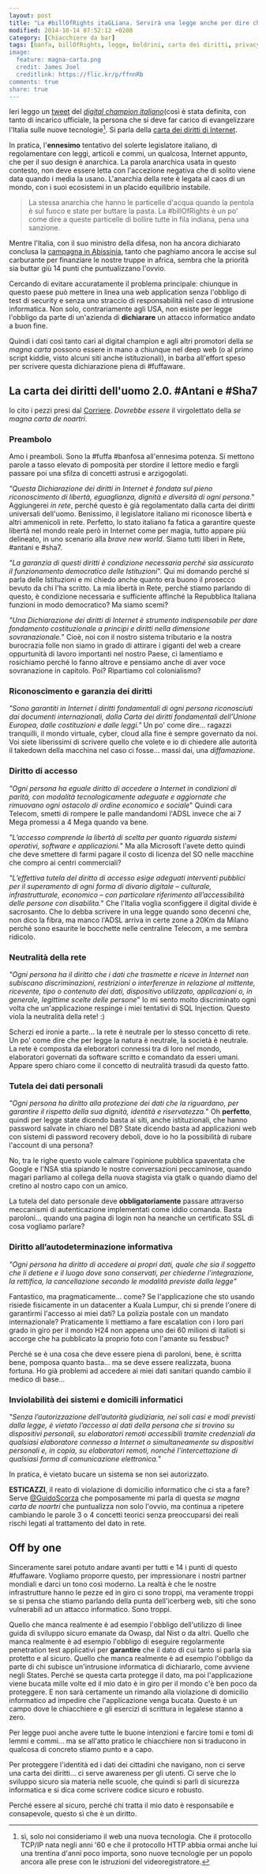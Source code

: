 ```yaml
---
layout: post
title: "La #billOfRights itaGLiana. Servirà una legge anche per dire che il cielo è blu?"
modified: 2014-10-14 07:52:12 +0200
category: [Chiacchiere da bar]
tags: [banfa, billOfRights, legge, boldrini, carta dei diritti, privacy, diritto all'oblio, neutralità della rete]
image:
  feature: magna-carta.png
  credit: James Joel
  creditlink: https://flic.kr/p/ffnnRb
comments: true
share: true
---
```


Ieri leggo un [tweet](https://twitter.com/RiccardoLuna/status/521651384173617152) del [_digital champion italiano_](https://twitter.com/RiccardoLuna)(così è
stata definita, con tanto di incarico ufficiale, la persona che si deve far
carico di evangelizzare l'Italia sulle nuove tecnologie[^1]. Si parla della
[carta dei diritti di
Internet](http://www.corriere.it/tecnologia/cyber-cultura/14_ottobre_13/nuova-carta-diritti-internet-14-punti-regole-vita-web-c79b8e84-52ce-11e4-8e37-1a517d63eb63.shtml).

In pratica, l'**ennesimo** tentativo del solerte legislatore italiano, di
regolamentare con leggi, articoli e commi, un qualcosa, Internet appunto, che
per il suo design è anarchica. La parola anarchica usata in questo contesto,
non deve essere letta con l'accezione negativa che di solito viene data quando
i media la usano. L'anarchia della rete è legata al caos di un mondo, con i
suoi ecosistemi in un placido equilibrio instabile.

> La stessa anarchia che hanno le particelle d'acqua quando la pentola è sul
> fuoco e state per buttare la pasta. La #billOfRights è un po' come dire a
> queste particelle di bollire tutte in fila indiana, pena una sanzione.

Mentre l'Italia, con il suo ministro della difesa, non ha ancora dichiarato
conclusa la [campagna in Abissinia](http://it.wikipedia.org/wiki/Guerra_d%27Etiopia), tanto che paghiamo ancora le
accise sul carburante per finanziare le nostre truppe in africa, sembra che la
priorità sia buttar giù 14 punti che puntualizzano l'ovvio.

Cercando di evitare accuratamente il problema principale: chiunque in questo
paese può mettere in linea una web application senza l'obbligo di test di
security e senza uno straccio di responsabilità nel caso di intrusione
informatica. Non solo, contrariamente agli USA, non esiste per legge l'obbligo
da parte di un'azienda di **dichiarare** un attacco informatico andato a buon
fine.

Quindi i dati così tanto cari al digital champion e agli altri promotori della
_se magna carta_ possono essere in mano a chiunque nel deep web (o al primo
script kiddie, visto alcuni siti anche istituzionali), in barba all'effort
speso per scrivere questa dichiarazione piena di #fuffaware.

## La carta dei diritti dell'uomo 2.0. #Antani e #Sha7

Io cito i pezzi presi dal
[Corriere](http://www.corriere.it/tecnologia/cyber-cultura/14_ottobre_13/nuova-carta-diritti-internet-14-punti-regole-vita-web-c79b8e84-52ce-11e4-8e37-1a517d63eb63.shtml).
_Dovrebbe essere_ il virgolettato della _se magna carta de noartri_.

### Preambolo

Amo i preamboli. Sono la #fuffa #banfosa all'ennesima potenza. Si mettono
parole a tasso elevato di pomposità per stordire il lettore medio e fargli
passare poi una sfilza di concetti astrusi e arzigogolati.

_"Questa Dichiarazione dei diritti in Internet è fondata sul pieno
riconoscimento di libertà, eguaglianza, dignità e diversità di ogni persona."_
Aggiungerei _in rete_, perché questo è già regolamentato dalla carta dei
diritti universali dell'uomo. Benissimo, il legislatore italiano mi riconosce
libertà e altri ammenicoli in rete. Perfetto, lo stato italiano fa fatica a
garantire queste libertà nel mondo reale però in Internet come per magia, tutto
appare più delineato, in uno scenario alla _brave new world_. Siamo tutti
liberi in Rete, #antani e #sha7.

_"La garanzia di questi diritti è condizione necessaria perché sia assicurato
il funzionamento democratico delle Istituzioni_".
Qui mi domando perché si parla delle Istituzioni e mi chiedo anche quanto era
buono il prosecco bevuto da chi l'ha scritto. La mia libertà in Rete, perché
stiamo parlando di questo, è condizione necessaria e sufficiente affinché la
Repubblica Italiana funzioni in modo democratico? Ma siamo scemi?

_"Una Dichiarazione dei diritti di Internet è strumento indispensabile per dare
fondamento costituzionale a principi e diritti nella dimensione
sovranazionale._"
Cioè, noi con il nostro sistema tributario e la nostra burocrazia folle non
siamo in grado di attirare i giganti del web a creare oppurtunità di lavoro
importanti nel nostro Paese, ci lamentiamo e rosichiamo perché lo fanno altrove
e pensiamo anche di aver voce sovranazione in capitolo. Poi? Ripartiamo col
colonialismo?

### Riconoscimento e garanzia dei diritti

_"Sono garantiti in Internet i diritti fondamentali di ogni persona
riconosciuti dai documenti internazionali, dalla Carta dei diritti fondamentali
dell’Unione Europea, dalle costituzioni e dalle leggi."_
Un po' come dire... ragazzi tranquilli, il mondo virtuale, cyber, cloud alla
fine è sempre governato da noi. Voi siete liberissimi di scrivere quello che
volete e io di chiedere alle autorità il takedown della macchina nel caso ci
fosse... massì dai, una _diffamazione_.

### Diritto di accesso
_"Ogni persona ha eguale diritto di accedere a Internet in condizioni di
parità, con modalità tecnologicamente adeguate e aggiornate che rimuovano ogni
ostacolo di ordine economico e sociale_"
Quindi cara Telecom, smetti di rompere le palle mandandomi l'ADSL invece che ai
7 Mega promessi a 4 Mega quando va bene.

_"L’accesso comprende la libertà di scelta per quanto riguarda sistemi
operativi, software e applicazioni._"
Ma alla Microsoft l'avete detto quindi che deve smettere di farmi pagare il
costo di licenza del SO nelle macchine che compro ai centri commerciali?

_"L’effettiva tutela del diritto di accesso esige adeguati interventi pubblici
per il superamento di ogni forma di divario digitale – culturale,
infrastrutturale, economico – con particolare riferimento all’accessibilità
delle persone con disabilita._"
Che l'Italia voglia sconfiggere il digital divide è sacrosanto. Che lo debba
scrivere in una legge quando sono decenni che, non dico la fibra, ma manco
l'ADSL arriva in certe zone a 20Km da Milano perché sono esaurite le bocchette
nelle centraline Telecom, a me sembra ridicolo.

### Neutralità della rete

_"Ogni persona ha il diritto che i dati che trasmette e riceve in Internet non
subiscano discriminazioni, restrizioni o interferenze in relazione al mittente,
ricevente, tipo o contenuto dei dati, dispositivo utilizzato, applicazioni o,
in generale, legittime scelte delle persone_"
Io mi sento molto discriminato ogni volta che un'applicazione respinge i miei
tentativi di SQL Injection. Questo viola la neutralità della rete! :)

Scherzi ed ironie a parte... la rete è neutrale per lo stesso concetto di rete.
Un po' come dire che per legge la natura è neutrale, la società è neutrale. La
rete è composta da eleboratori connessi tra di loro nel mondo, elaboratori
governati da software scritto e comandato da esseri umani. Appare spero chiaro
come il concetto di neutralità trasudi da questo fatto.

### Tutela dei dati personali
_"Ogni persona ha diritto alla protezione dei dati che la riguardano, per
garantire il rispetto della sua dignità, identità e riservatezza._" Oh
**perfetto**, quindi per legge state dicendo basta ai siti, anche
istituzionali, che hanno password salvate in chiaro nel DB? State dicendo basta
ad applicazioni web con sistemi di password recovery deboli, dove io ho la
possibilità di rubare l'account di una persona?

No, tra le righe questo vuole calmare l'opinione pubblica spaventata che Google
e l'NSA stia spiando le nostre conversazioni peccaminose, quando magari
parliamo al collega della nuova stagista via gtalk o quando diamo del cretino
al nostro capo con un amico.

La tutela del dato personale deve **obbligatoriamente** passare attraverso
meccanismi di autenticazione implementati come iddio comanda. Basta paroloni...
quando una pagina di login non ha neanche un certificato SSL di cosa vogliamo
parlare?

### Diritto all’autodeterminazione informativa
_"Ogni persona ha diritto di accedere ai propri dati, quale che sia il soggetto
che li detiene e il luogo dove sono conservati, per chiederne l’integrazione,
la rettifica, la cancellazione secondo le modalità previste dalla legge"_

Fantastico, ma pragmaticamente... come? Se l'applicazione che sto usando
risiede fisicamente in un datacenter a Kuala Lumpur, chi si prende l'onere di
garantirmi l'accesso ai miei dati? La polizia postale con un mandato
internazionale? Praticamente li mettiamo a fare escalation con i loro pari
grado in giro per il mondo H24 non appena uno dei 60 milioni di italioti si
accorge che ha pubblicato la proprio foto con l'amante su fessbuc?

Perché se è una cosa che deve essere piena di paroloni, bene, è scritta bene,
pomposa quanto basta... ma se deve essere realizzata, buona fortuna. Ho già
problemi ad accedere ai miei dati sanitari quando cambio il medico di base...

### Inviolabilità dei sistemi e domicili informatici

_"Senza l’autorizzazione dell’autorità giudiziaria, nei soli casi e modi
previsti dalla legge, è vietato l’accesso ai dati della persona che si trovino
su dispositivi personali, su elaboratori remoti accessibili tramite credenziali
da qualsiasi elaboratore connesso a Internet o simultaneamente su dispositivi
personali e, in copia, su elaboratori remoti, nonché l’intercettazione di
qualsiasi forma di comunicazione elettronica._"

In pratica, è vietato bucare un sistema se non sei autorizzato.

**ESTICAZZI**,
il reato di violazione di domicilio informatico che ci sta a fare? Serve
[@GuidoScorza](http://www.chefuturo.it/2014/10/da-oggi-anche-internet-ha-la-sua-costituzione-e-nasce-proprio-in-italia/)
che pomposamente mi parla di questa _se magna carta de noartri_ che puntualizza
non solo l'ovvio, ma continua a ripetere cambiando le parole 3 o 4 concetti
teorici senza preoccuparsi dei reali rischi legati al trattamento del dato in
rete.

## Off by one
Sinceramente sarei potuto andare avanti per tutti e 14 i punti di 
questo #fuffaware. Vogliamo proporre questo, per impressionare i nostri partner
mondiali e darci un tono così moderno.
La realtà è che le nostre infrastrutture hanno le pezze ed in giro ci sono
troppi, ma veramente troppi se si pensa che stiamo parlando della punta
dell'icerberg web, siti che sono vulnerabili ad un attacco informatico. Sono
troppi.

Quello che manca realmente è ad esempio l'obbligo dell'utilizzo di linee guida
di sviluppo sicuro emanate da Owasp, dal Nist o da altri. Quello che manca
realmente è ad esempio l'obbligo di eseguire regolarmente penetration test
applicativi per **garantire** che il dato di cui tanto si parla sia protetto e
al sicuro. Quello che manca realmente è ad esempio l'obbligo da parte di chi
subisce un'intrusione informatica di dichiararlo, come avviene negli States.
Perché se questa carta protegge il dato, ma poi l'applicazione viene bucata
mille volte ed il mio dato è in giro per il mondo c'è ben poco da proteggere. E
non sarà certamente un rimando alla violazione di domicilio informatico ad
impedire che l'applicazione venga bucata. Questo è un campo dove le chiacchiere
e gli esercizi di scrittura in legalese stanno a zero.

Per legge puoi anche avere tutte le buone intenzioni e farcire tomi e tomi di
lemmi e commi... ma se all'atto pratico le chiacchiere non si traducono in
qualcosa di concreto stiamo punto e a capo.

Per proteggere l'identità ed i dati dei cittadini che navigano, non ci serve
una carta dei diritti... ci serve awareness per gli utenti. Ci serve che lo
sviluppo sicuro sia materia nelle scuole, che quindi si parli di sicurezza
informatica e si dica come scrivere codice sicuro e robusto.

Perché essere al sicuro, perché chi tratta il mio dato è responsabile e
consapevole, questo sì che è un diritto.

[^1]: sì, solo noi consideriamo il web una nuova tecnologia. Che il protocollo
      TCP/IP nata negli anni '60 e che il protocollo HTTP abbia ormai anche lui una
      trentina d'anni poco importa, sono nuove tecnologie per un popolo ancora alle
      prese con le istruzioni del videoregistratore.
